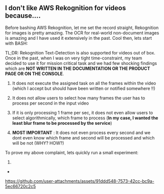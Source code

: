 ## I don't like AWS Rekognition for videos because.... 

Before bashing AWS Rekognition, let me set the record straight, Rekognition for images is pretty amazing. The OCR for real-world non-document images is amazing and I have used it extensively in the past. Cool then, lets start with BASH: 

TL;DR: 
Rekognition Text-Detection is also supported for videos out of box. Once in the past, when I was on very tight time-constraint, my team decided to use it for mission critical task and we had few shocking findings which are **NOT WRITTEN IN THE DOCUMENTATION OR THE PRODUCT PAGE OR ON THE CONSOLE**.

1. It does not execute the assigned task on all the frames within the video (which I accept but should have been written or notified somewhere !!)

2. It does not allow users to select how many frames the user has to process per second in the input video 

3. If it is only processing 1 frame per sec, it does not even allow users to select algorithmically, which frame to process (**In my case, I wanted the least blur frame to be processed by the service**)

4. **MOST IMPORTANT** : It does not even process every second and we dont even know which frame and second will be processed and which will be not (WHY? HOW?)

To prove my above complaint, lets quickly run a small experiment: 

1. 
- 

https://github.com/user-attachments/assets/91ddd548-7573-42cc-bc9a-5ec66720c2c5

